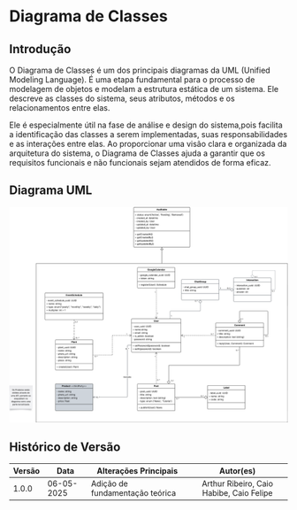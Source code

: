 # Diagrama de Classes

## Introdução

O Diagrama de Classes é um dos principais diagramas da UML (Unified Modeling Language). É uma etapa fundamental para o processo de modelagem de objetos e modelam a estrutura estática de um sistema. Ele descreve as classes do sistema, seus atributos, métodos e os relacionamentos entre elas.

Ele é especialmente útil na fase de análise e design do sistema,pois facilita a identificação das classes a serem implementadas, suas responsabilidades e as interações entre elas. Ao proporcionar uma visão clara e organizada da arquitetura do sistema, o Diagrama de Classes ajuda a garantir que os requisitos funcionais e não funcionais sejam atendidos de forma eficaz.

## Diagrama UML
![Diagrama de Classes](../../assets/diagrama-classe.png)


## Histórico de Versão
| Versão | Data       | Alterações Principais                             | Autor(es)        |
|--------|------------|---------------------------------------------------|:----------------:|
| 1.0.0  | 06-05-2025 | Adição de fundamentação teórica                | Arthur Ribeiro, Caio Habibe, Caio Felipe   |

